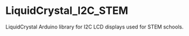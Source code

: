 # LiquidCrystal_I2C_STEM

LiquidCrystal Arduino library for I2C LCD displays used for STEM schools.
